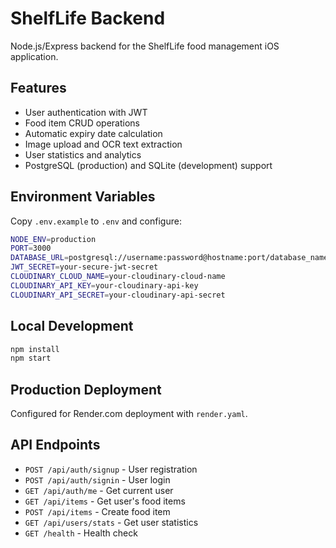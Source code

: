# ShelfLife Backend

Node.js/Express backend for the ShelfLife food management iOS application.

## Features

- User authentication with JWT
- Food item CRUD operations
- Automatic expiry date calculation
- Image upload and OCR text extraction
- User statistics and analytics
- PostgreSQL (production) and SQLite (development) support

## Environment Variables

Copy `.env.example` to `.env` and configure:

```bash
NODE_ENV=production
PORT=3000
DATABASE_URL=postgresql://username:password@hostname:port/database_name
JWT_SECRET=your-secure-jwt-secret
CLOUDINARY_CLOUD_NAME=your-cloudinary-cloud-name
CLOUDINARY_API_KEY=your-cloudinary-api-key
CLOUDINARY_API_SECRET=your-cloudinary-api-secret
```

## Local Development

```bash
npm install
npm start
```

## Production Deployment

Configured for Render.com deployment with `render.yaml`.

## API Endpoints

- `POST /api/auth/signup` - User registration
- `POST /api/auth/signin` - User login
- `GET /api/auth/me` - Get current user
- `GET /api/items` - Get user's food items
- `POST /api/items` - Create food item
- `GET /api/users/stats` - Get user statistics
- `GET /health` - Health check